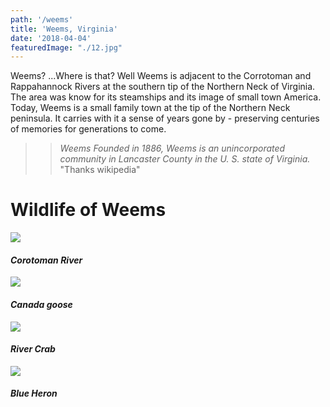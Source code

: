 ```yaml
---
path: '/weems'
title: 'Weems, Virginia'
date: '2018-04-04'
featuredImage: "./12.jpg"
---
```


Weems? ...Where is that? Well Weems is adjacent to the Corrotoman and Rappahannock Rivers at the southern tip of the Northern Neck of Virginia. The area was know for its steamships and its image of small town America. Today, Weems is a small family town at the tip of the Northern Neck peninsula. It carries with it a sense of years gone by - preserving centuries of memories for generations to come.

> > _Weems Founded in 1886, Weems is an unincorporated community in Lancaster County in the U. S. state of Virginia._ "Thanks wikipedia"

# Wildlife of Weems

![](12.jpg)

#### _Corotoman River_

![](14.jpg)

#### _Canada goose_

![](15.jpg)

#### _River Crab_

![](21.jpg)

#### _Blue Heron_
